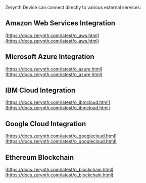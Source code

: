 Zerynth Device can connect directly to various external services:

  

## Amazon Web Services Integration

[https://docs.zerynth.com/latest/o_aws.html](https://docs.zerynth.com/latest/o_aws.html)

  

## Microsoft Azure Integration

[https://docs.zerynth.com/latest/o_azure.html](https://docs.zerynth.com/latest/o_azure.html)

  

## IBM Cloud Integration

[https://docs.zerynth.com/latest/o_ibmcloud.html](https://docs.zerynth.com/latest/o_ibmcloud.html)

  

## Google Cloud Integration

[https://docs.zerynth.com/latest/o_googlecloud.html](https://docs.zerynth.com/latest/o_googlecloud.html)

  

## Ethereum Blockchain

[https://docs.zerynth.com/latest/o_blockchain.html](https://docs.zerynth.com/latest/o_blockchain.html)
<!--stackedit_data:
eyJoaXN0b3J5IjpbMjk3Njg0MjY1LDczMDk5ODExNl19
-->